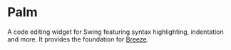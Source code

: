 # Palm
A code editing widget for Swing featuring syntax highlighting, indentation and more. It provides the foundation for [Breeze](https://github.com/fwcd/Breeze).
